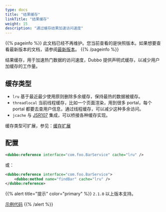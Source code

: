 ```yaml
---
type: docs
title: "结果缓存"
linkTitle: "结果缓存"
weight: 15
description: "通过缓存结果加速访问速度"
---
```


{{% pageinfo %}} 此文档已经不再维护。您当前查看的是快照版本。如果想要查看最新版本的文档，请参阅[最新版本](/zh/docs3-v2/java-sdk/advanced-features-and-usage/performance/result-cache/)。
{{% /pageinfo %}}

结果缓存，用于加速热门数据的访问速度，Dubbo 提供声明式缓存，以减少用户加缓存的工作量。

## 缓存类型

* `lru` 基于最近最少使用原则删除多余缓存，保持最热的数据被缓存。
* `threadlocal` 当前线程缓存，比如一个页面渲染，用到很多 portal，每个 portal 都要去查用户信息，通过线程缓存，可以减少这种多余访问。
* `jcache` 与 [JSR107](http://jcp.org/en/jsr/detail?id=107%27) 集成，可以桥接各种缓存实现。

缓存类型可扩展，参见：[缓存扩展](../../references/spis/cache)

## 配置

```xml
<dubbo:reference interface="com.foo.BarService" cache="lru" />
```

或：

```xml
<dubbo:reference interface="com.foo.BarService">
    <dubbo:method name="findBar" cache="lru" />
</dubbo:reference>
```

{{% alert title="提示" color="primary" %}}
`2.1.0` 以上版本支持。 

[示例代码](https://github.com/apache/dubbo-samples/tree/master/dubbo-samples-cache)
{{% /alert %}}

